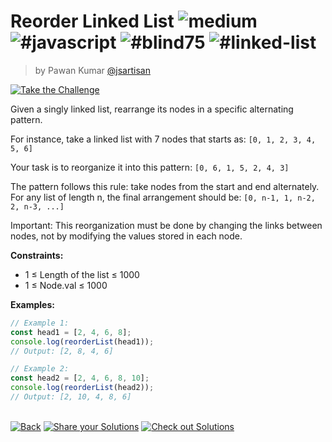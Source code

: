 <!--info-header-start--><h1>Reorder Linked List <img src="https://img.shields.io/badge/-medium-d9901a" alt="medium"/> <img src="https://img.shields.io/badge/-%23javascript-999" alt="#javascript"/> <img src="https://img.shields.io/badge/-%23blind75-999" alt="#blind75"/> <img src="https://img.shields.io/badge/-%23linked--list-999" alt="#linked-list"/></h1><blockquote><p>by Pawan Kumar <a href="https://github.com/jsartisan" target="_blank">@jsartisan</a></p></blockquote><p><a href="https://frontend-challenges.com/challenges/227-reorder-linked-list" target="_blank"><img src="https://img.shields.io/badge/-Take%20the%20Challenge-0d99ff?logo=javascript&logoColor=white" alt="Take the Challenge"/></a> </p><!--info-header-end-->

Given a singly linked list, rearrange its nodes in a specific alternating pattern.

For instance, take a linked list with 7 nodes that starts as:
`[0, 1, 2, 3, 4, 5, 6]`

Your task is to reorganize it into this pattern:
`[0, 6, 1, 5, 2, 4, 3]`

The pattern follows this rule: take nodes from the start and end alternately. For any list of length n, the final arrangement should be:
`[0, n-1, 1, n-2, 2, n-3, ...]`

Important: This reorganization must be done by changing the links between nodes, not by modifying the values stored in each node.

**Constraints:**

- 1 ≤ Length of the list ≤ 1000
- 1 ≤ Node.val ≤ 1000

**Examples:**

```typescript
// Example 1:
const head1 = [2, 4, 6, 8];
console.log(reorderList(head1));
// Output: [2, 8, 4, 6]

// Example 2:
const head2 = [2, 4, 6, 8, 10];
console.log(reorderList(head2));
// Output: [2, 10, 4, 8, 6]
```

<!--info-footer-start--><br><a href="../../README.md" target="_blank"><img src="https://img.shields.io/badge/-Back-grey" alt="Back"/></a> <a href="https://github.com/jsartisan/frontend-challenges/issues/new?template=answer.md&labels=answer,227,undefined&title=227%20-%20Reorder%20Linked%20List%20-%20undefined&body=" target="_blank"><img src="https://img.shields.io/badge/-Share%20your%20Solutions-teal" alt="Share your Solutions"/></a> <a href="https://github.com/jsartisan/frontend-challenges/issues?q=label%3A227+label%3Aanswer+sort%3Areactions-%2B1-desc" target="_blank"><img src="https://img.shields.io/badge/-Check%20out%20Solutions-de5a77?logo=awesome-lists&logoColor=white" alt="Check out Solutions"/></a> <!--info-footer-end-->

